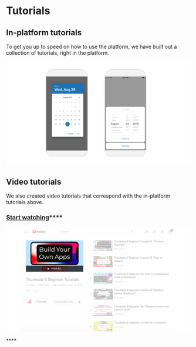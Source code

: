 # Tutorials

## In-platform tutorials

To get you up to speed on how to use the platform, we have built out a collection of tutorials, right in the platform.

![](../../.gitbook/assets/thunkable-docs-exhibits-37.png)

## Video tutorials

We also created video tutorials that correspond with the in-platform tutorials above.

### [St**art watching**](https://www.youtube.com/playlist?list=PLB89L9PPGIrwpd62eYs6iOsHpjYboyuZE)\*\*\*\*

![](../../.gitbook/assets/thunkable-docs-exhibits-38.png)

\*\*\*\*

